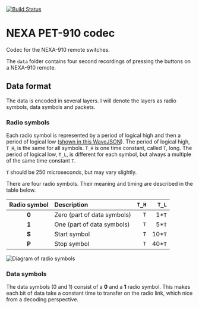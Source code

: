 [![Build Status](https://travis-ci.org/emanuelen5/NEXA-910-codec.svg?branch=master)](https://travis-ci.org/emanuelen5/NEXA-910-codec)
# NEXA PET-910 codec

Codec for the NEXA-910 remote switches.

The `data` folder contains four second recordings of pressing the buttons on a NEXA-910 remote.

## Data format

The data is encoded in several layers. I will denote the layers as radio symbols, data symbols and packets.

### Radio symbols

Each radio symbol is represented by a period of logical high and then a period of logical low ([shown in this WaveJSON](doc/radio_symbol.wavejson)). The period of logical high, `T_H`, is the same for all symbols. `T_H` is one time constant, called `T`, long. The period of logical low, `T_L`, is different for each symbol, but always a multiple of the same time constant `T`.

`T` should be 250 microseconds, but may vary slightly.

There are four radio symbols. Their meaning and timing are described in the table below.

| Radio symbol | Description                 | `T_H` |  `T_L` |
|:------------:|:----------------------------|------:|-------:|
|    **0**     | Zero (part of data symbols) |   `T` |  1*`T` |
|    **1**     | One (part of data symbols)  |   `T` |  5*`T` |
|    **S**     | Start symbol                |   `T` | 10*`T` |
|    **P**     | Stop symbol                 |   `T` | 40*`T` |

![Diagram of radio symbols](./doc/radio_symbol.svg)

### Data symbols

The data symbols (0 and 1) consist of a **0** and a **1** radio symbol. This makes each bit of data take a constant time to transfer on the radio link, which nice from a decoding perspective.
